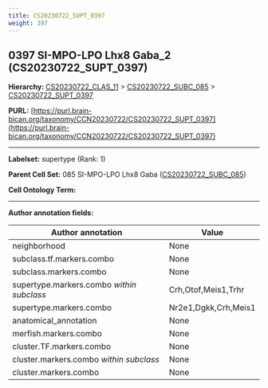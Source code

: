 ```yaml
---
title: CS20230722_SUPT_0397
weight: 397
---
```

## 0397 SI-MPO-LPO Lhx8 Gaba_2 (CS20230722_SUPT_0397)
<b>Hierarchy: </b>
[CS20230722_CLAS_11](../CS20230722_CLAS_11) >
[CS20230722_SUBC_085](../CS20230722_SUBC_085) >
[CS20230722_SUPT_0397](../CS20230722_SUPT_0397)

**PURL:** [https://purl.brain-bican.org/taxonomy/CCN20230722/CS20230722_SUPT_0397](https://purl.brain-bican.org/taxonomy/CCN20230722/CS20230722_SUPT_0397)

---


**Labelset:** supertype (Rank: 1)

**Parent Cell Set:** 085 SI-MPO-LPO Lhx8 Gaba ([CS20230722_SUBC_085](../CS20230722_SUBC_085))



**Cell Ontology Term:** 

[MARKER GENES.]: #


---

[TRANSFERRED ANNOTATIONS.]: #


[AUTHOR ANNOTATION FIELDS.]: #


**Author annotation fields:**

| Author annotation | Value |
|-------------------|-------|
|neighborhood|None|
|subclass.tf.markers.combo|None|
|subclass.markers.combo|None|
|supertype.markers.combo _within subclass_|Crh,Otof,Meis1,Trhr|
|supertype.markers.combo|Nr2e1,Dgkk,Crh,Meis1|
|anatomical_annotation|None|
|merfish.markers.combo|None|
|cluster.TF.markers.combo|None|
|cluster.markers.combo _within subclass_|None|
|cluster.markers.combo|None|
